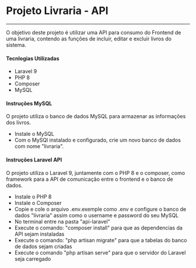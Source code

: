 # Projeto Livraria - API
---
O objetivo deste projeto é utilizar uma API para consumo do Frontend de uma livraria, contendo as funções de incluir, editar e excluir livros do sistema.

#### Tecnlogias Utilizadas
- Laravel 9
- PHP 8
- Composer
- MySQL

#### Instruções MySQL 
O projeto utiliza o banco de dados MySQL para armazenar as informações dos livros. 
- Instale o MySQL
- Com o MySQl instalado e configurado, crie um novo banco de dados com nome "livraria".

#### Instruções Laravel API
O projeto utiliza o Laravel 9, juntamente com o PHP 8 e o composer, como framework para a API de comunicação entre o frontend e o banco de dados.

- Instale o PHP 8
- Instale o Composer
- Copie e cole o arquivo .env.exemple como .env e configure o banco de dados "livraria" assim como o username e password do seu MySQL
- No terminal entre na pasta "api-laravel" 
- Execute o comando: "composer install" para que as dependencias da API sejam instaladas
- Execute o comando: "php artisan migrate" para que a tabelas do banco de dados sejam criadas
- Execute o comando "php artisan serve" para que o servidor do Laravel seja carregado
